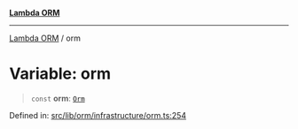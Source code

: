 [**Lambda ORM**](../README.md)

***

[Lambda ORM](../README.md) / orm

# Variable: orm

> `const` **orm**: [`Orm`](../classes/Orm.md)

Defined in: [src/lib/orm/infrastructure/orm.ts:254](https://github.com/lambda-orm/lambdaorm/blob/c3a91c30fec1b72ec517236790b02085e94a7ae1/src/lib/orm/infrastructure/orm.ts#L254)
